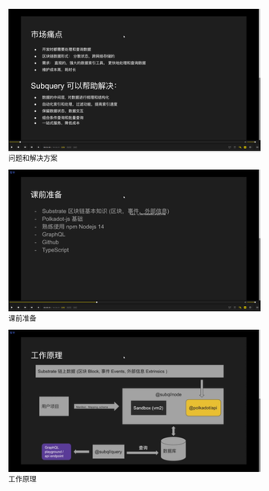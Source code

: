 ![](./img/2022-04-16-14-34-47.png)  
问题和解决方案

![](./img/2022-04-16-15-07-26.png)  
课前准备

![](./img/2022-04-16-15-13-29.png)  
工作原理
